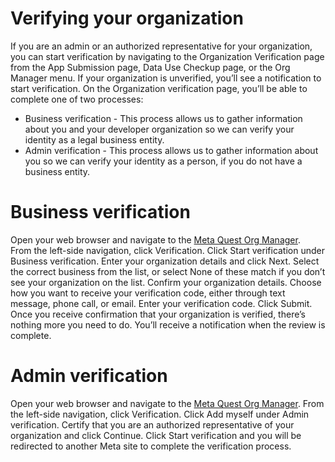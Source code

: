# Verifying your organization

If you are an admin or an authorized representative for your organization, you can start verification by navigating to the Organization Verification page from the App Submission page, Data Use Checkup page, or the Org Manager menu. If your organization is unverified, you’ll see a notification to start verification. On the Organization verification page, you’ll be able to complete one of two processes:

* Business verification - This process allows us to gather information about you and your developer organization so we can verify your identity as a legal business entity.
* Admin verification - This process allows us to gather information about you so we can verify your identity as a person, if you do not have a business entity.
# Business verification

Open your web browser and navigate to the [Meta Quest Org Manager](https://developer.oculus.com/manage).  
From the left-side navigation, click Verification.
Click Start verification under Business verification.
Enter your organization details and click Next.
Select the correct business from the list, or select None of these match if you don’t see your organization on the list.
Confirm your organization details.
Choose how you want to receive your verification code, either through text message, phone call, or email.
Enter your verification code.
Click Submit.
Once you receive confirmation that your organization is verified, there’s nothing more you need to do. You’ll receive a notification when the review is complete.

# Admin verification

Open your web browser and navigate to the [Meta Quest Org Manager](https://developer.oculus.com/manage).
From the left-side navigation, click Verification.
Click Add myself under Admin verification.
Certify that you are an authorized representative of your organization and click Continue.
Click Start verification and you will be redirected to another Meta site to complete the verification process.
